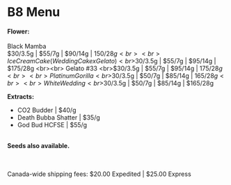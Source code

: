 # B8 Menu

<b>Flower:</b>
<br><br> Black Mamba 
<br>$30/3.5g | $55/7g | $90/14g | $150/28g
<br><br> Ice Cream Cake (Wedding Cake x Gelato) 
<br>$30/3.5g | $55/7g | $95/14g | $175/28g
<br><br> Gelato #33 
<br>$30/3.5g | $55/7g | $95/14g | $175/28g
<br><br> Platinum Gorilla 
<br>$30/3.5g | $50/7g | $85/14g | $165/28g
<br><br> White Wedding 
<br>$30/3.5g | $50/7g | $85/14g | $165/28g  

<b>Extracts:</b>
- CO2 Budder | $40/g
- Death Bubba Shatter | $35/g
- God Bud HCFSE | $55/g

<br>
<b>Seeds also available.</b>

<br></br>
Canada-wide shipping fees:
$20.00 Expedited | $25.00 Express

